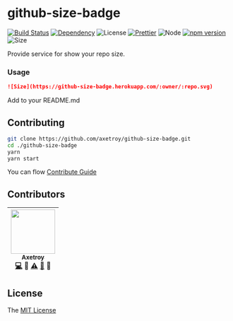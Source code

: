 # github-size-badge

[![Build Status](https://travis-ci.org/axetroy/github-size-badge.svg?branch=master)](https://travis-ci.org/axetroy/github-size-badge)
[![Dependency](https://david-dm.org/axetroy/github-size-badge.svg)](https://david-dm.org/axetroy/github-size-badge)
![License](https://img.shields.io/badge/license-MIT-green.svg)
[![Prettier](https://img.shields.io/badge/Code%20Style-Prettier-green.svg)](https://github.com/prettier/prettier)
![Node](https://img.shields.io/badge/node-%3E=6.0-blue.svg?style=flat-square)
[![npm version](https://badge.fury.io/js/github-size-badge.svg)](https://badge.fury.io/js/github-size-badge)
![Size](https://github-size-badge.herokuapp.com/axetroy/github-size-badge.svg)

Provide service for show your repo size.

### Usage

```markdown
![Size](https://github-size-badge.herokuapp.com/:owner/:repo.svg)
```

Add to your README.md

## Contributing

```bash
git clone https://github.com/axetroy/github-size-badge.git
cd ./github-size-badge
yarn
yarn start
```

You can flow [Contribute Guide](https://github.com/axetroy/github-size-badge/blob/master/contributing.md)

## Contributors

<!-- ALL-CONTRIBUTORS-LIST:START - Do not remove or modify this section -->
| [<img src="https://avatars1.githubusercontent.com/u/9758711?v=3" width="100px;"/><br /><sub>Axetroy</sub>](http://axetroy.github.io)<br />[💻](https://github.com/gpmer/gpm.js/commits?author=axetroy) 🔌 [⚠️](https://github.com/gpmer/gpm.js/commits?author=axetroy) [🐛](https://github.com/gpmer/gpm.js/issues?q=author%3Aaxetroy) 🎨 |
| :---: |
<!-- ALL-CONTRIBUTORS-LIST:END -->

## License

The [MIT License](https://github.com/axetroy/github-size-badge/blob/master/LICENSE)